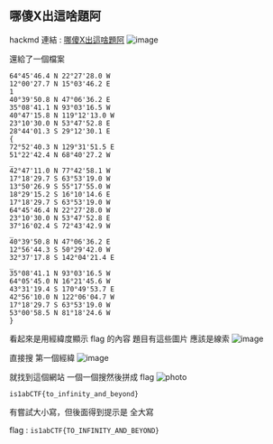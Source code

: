 ## 哪傻X出這啥題阿
hackmd 連結 : [哪傻X出這啥題阿](https://hackmd.io/@yeyeye618/S1d9aADoeg)
![image](https://hackmd.io/_uploads/HJPNME6oee.png)

還給了一個檔案
```
64°45'46.4 N 22°27'28.0 W
12°00'27.7 N 15°03'46.2 E
1
40°39'50.8 N 47°06'36.2 E
35°08'41.1 N 93°03'16.5 W
40°47'15.8 N 119°12'13.0 W
23°10'30.0 N 53°47'52.8 E
28°44'01.3 S 29°12'30.1 E
{
72°52'40.3 N 129°31'51.5 E
51°22'42.4 N 68°40'27.2 W
_
42°47'11.0 N 77°42'58.1 W
17°18'29.7 S 63°53'19.0 W
13°50'26.9 S 55°17'55.0 W
18°29'15.2 S 16°10'14.6 E
17°18'29.7 S 63°53'19.0 W
64°45'46.4 N 22°27'28.0 W
23°10'30.0 N 53°47'52.8 E
37°16'02.4 S 72°43'42.9 W
_
40°39'50.8 N 47°06'36.2 E
12°56'44.3 S 50°29'42.0 W
32°37'17.8 S 142°04'21.4 E
_
35°08'41.1 N 93°03'16.5 W
64°05'45.0 N 16°21'45.6 W
43°31'19.4 S 170°49'53.7 E
42°56'10.0 N 122°06'04.7 W
17°18'29.7 S 63°53'19.0 W
53°00'58.5 N 81°18'24.6 W
}
```
看起來是用經緯度顯示 flag 的內容
題目有這些圖片 應該是線索
![image](https://hackmd.io/_uploads/ByBLz46sxe.png)

直接搜 第一個經緯
![image](https://hackmd.io/_uploads/HJiWXE6iel.png)

就找到這個網站
一個一個搜然後拼成 flag
![photo](https://hackmd.io/_uploads/SJTFXNpjxx.jpg)

`is1abCTF{to_infinity_and_beyond}`

有嘗試大小寫，但後面得到提示是 全大寫

flag : `is1abCTF{TO_INFINITY_AND_BEYOND}`